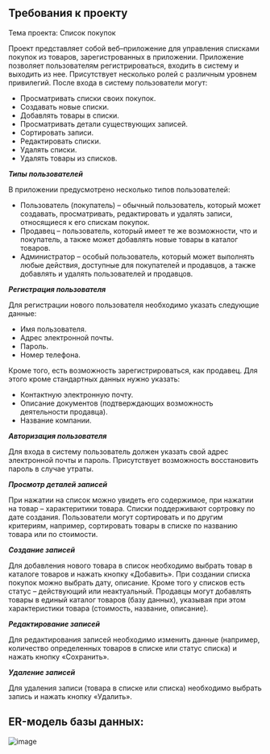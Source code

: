 ## **Требования к проекту**

Тема проекта: Список покупок

Проект представляет собой веб–приложение для управления списками покупок из товаров, зарегистрованных в приложении. Приложение позволяет пользователям регистрироваться, входить в систему и выходить из нее. Присутствует несколько ролей с различным уровнем привилегий. После входа в систему пользователи могут:
- Просматривать списки своих покупок.
- Создавать новые списки.
- Добавлять товары в списки.
- Просматривать детали существующих записей.
- Сортировать записи.
- Редактировать списки.
- Удалять списки. 
- Удалять товары из списков.


***Типы пользователей***

В приложении предусмотрено несколько типов пользователей:
- Пользователь (покупатель) – обычный пользователь, который может создавать, просматривать, редактировать и удалять записи, относящиеся к его спискам покупок.
- Продавец – пользователь, который имеет те же возможности, что и покупатель, а также может добавлять новые товары в каталог товаров.
- Администратор – особый пользователь, который может выполнять любые действия, доступные для покупателей и продавцов, а также добавлять и удалять пользователей и продавцов.


***Регистрация пользователя***

Для регистрации нового пользователя необходимо указать следующие данные:
- Имя пользователя.
- Адрес электронной почты.
- Пароль.
- Номер телефона.

Кроме того, есть возможность зарегистрироваться, как продавец. Для этого кроме стандартных данных нужно указать:
- Контактную электронную почту.
- Описание документов (подтверждающих возможность деятельности продавца).
- Название компании.


***Авторизация пользователя***

Для входа в систему пользователь должен указать свой адрес электронной почты и пароль. Присутствует возможность восстановить пароль в случае утраты.


***Просмотр деталей записей***

При нажатии на список можно увидеть его содержимое, при нажатии на товар – характеритики товара.
Списки поддерживают сортровку по дате создания. Пользователи могут сортировать и по другим критериям, например, сортировать товары в списке по названию товара или по стоимости.


***Создание записей***

Для добавления нового товара в список необходимо выбрать товар в каталоге товаров и нажать кнопку «Добавить».
При создании списка покупок можно выбрать дату, описание. Кроме того у списков есть статус – действующий или неактуальный.
Продавцы могут добавлять товары в единый каталог товаров (базу данных), указывая при этом характеристики товара (стоимость, название, описание).


***Редактирование записей***

Для редактирования записей необходимо изменить данные (например, количество определенных товаров в списке или статус списка) и нажать кнопку «Сохранить».


***Удаление записей***

Для удаления записи (товара в списке или списка) необходимо выбрать запись и нажать кнопку «Удалить».



## **ER-модель базы данных:**
![image](https://github.com/NikaLightman/ShoppingList/assets/128891352/2b996c7d-c42c-4b55-9d60-2170b7ae5eed)
